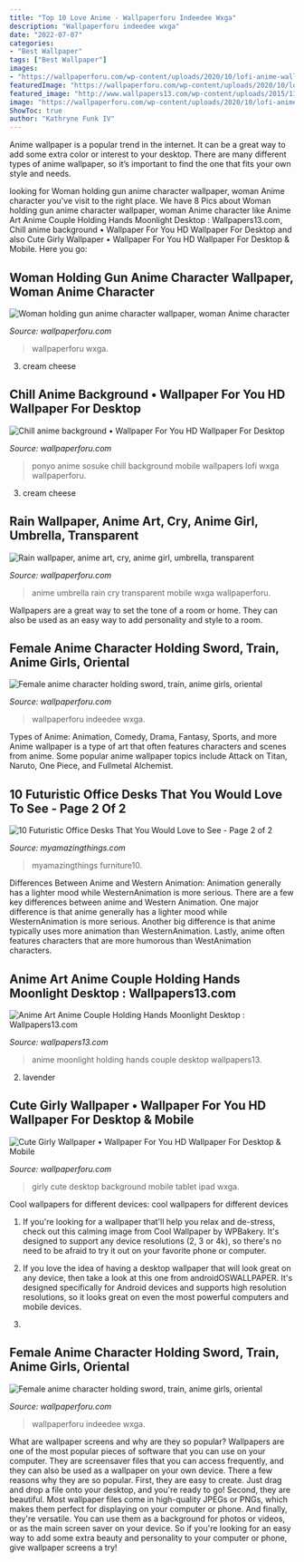 ```yaml
---
title: "Top 10 Love Anime - Wallpaperforu Indeedee Wxga"
description: "Wallpaperforu indeedee wxga"
date: "2022-07-07"
categories:
- "Best Wallpaper"
tags: ["Best Wallpaper"]
images:
- "https://wallpaperforu.com/wp-content/uploads/2020/10/lofi-anime-wallpaper-2010171554302360x640.jpg"
featuredImage: "https://wallpaperforu.com/wp-content/uploads/2020/10/lofi-anime-wallpaper-2010171554302360x640.jpg"
featured_image: "http://www.wallpapers13.com/wp-content/uploads/2015/11/Anime-art-anime-couple-holding-hands-moonlight-desktop-1024x768.jpg"
image: "https://wallpaperforu.com/wp-content/uploads/2020/10/lofi-anime-wallpaper-2010171554302360x640.jpg"
ShowToc: true
author: "Kathryne Funk IV"
---
```



Anime wallpaper is a popular trend in the internet. It can be a great way to add some extra color or interest to your desktop. There are many different types of anime wallpaper, so it’s important to find the one that fits your own style and needs.

	

		
looking for Woman holding gun anime character wallpaper, woman Anime character you've visit to the right place. We have 8 Pics about Woman holding gun anime character wallpaper, woman Anime character like Anime Art Anime Couple Holding Hands Moonlight Desktop : Wallpapers13.com, Chill anime background • Wallpaper For You HD Wallpaper For Desktop and also Cute Girly Wallpaper • Wallpaper For You HD Wallpaper For Desktop &amp; Mobile. Here you go:
		
    
## Woman Holding Gun Anime Character Wallpaper, Woman Anime Character

<img loading=lazy src="https://wallpaperforu.com/wp-content/uploads/2020/07/anime-wallpaper-20071713463139800x1420.jpg" onerror="this.onerror=null;this.src='https://tse1.mm.bing.net/th?id=OIP.1-ZTiqqJOpjz_AKYCCN5XwHaNJ&amp;pid=15.1';" alt="Woman holding gun anime character wallpaper, woman Anime character">

_Source: wallpaperforu.com_

>wallpaperforu wxga. 

	

3. cream cheese 

    
## Chill Anime Background • Wallpaper For You HD Wallpaper For Desktop

<img loading=lazy src="https://wallpaperforu.com/wp-content/uploads/2020/10/lofi-anime-wallpaper-2010171554302360x640.jpg" onerror="this.onerror=null;this.src='https://tse4.mm.bing.net/th?id=OIP.nZj7zZsRUeXTMganTGvfPAAAAA&amp;pid=15.1';" alt="Chill anime background • Wallpaper For You HD Wallpaper For Desktop">

_Source: wallpaperforu.com_

>ponyo anime sosuke chill background mobile wallpapers lofi wxga wallpaperforu. 

	

3. cream cheese 

    
## Rain Wallpaper, Anime Art, Cry, Anime Girl, Umbrella, Transparent

<img loading=lazy src="https://wallpaperforu.com/wp-content/uploads/2020/08/lofi-wallpaper-2008091433561540x960.jpg" onerror="this.onerror=null;this.src='https://tse1.mm.bing.net/th?id=OIP.OFHCDDr_-1eEjiDBRbZHBAHaNK&amp;pid=15.1';" alt="Rain wallpaper, anime art, cry, anime girl, umbrella, transparent">

_Source: wallpaperforu.com_

>anime umbrella rain cry transparent mobile wxga wallpaperforu. 

	

Wallpapers are a great way to set the tone of a room or home. They can also be used as an easy way to add personality and style to a room.

    
## Female Anime Character Holding Sword, Train, Anime Girls, Oriental

<img loading=lazy src="https://wallpaperforu.com/wp-content/uploads/2020/07/anime-wallpaper-200717134658431440x2560.jpg" onerror="this.onerror=null;this.src='https://tse1.mm.bing.net/th?id=OIP.TSrCyO_27hxDGhISaBMNKwHaNK&amp;pid=15.1';" alt="Female anime character holding sword, train, anime girls, oriental">

_Source: wallpaperforu.com_

>wallpaperforu indeedee wxga. 

	

Types of Anime: Animation, Comedy, Drama, Fantasy, Sports, and more
Anime wallpaper is a type of art that often features characters and scenes from anime. Some popular anime wallpaper topics include Attack on Titan, Naruto, One Piece, and Fullmetal Alchemist.

    
## 10 Futuristic Office Desks That You Would Love To See - Page 2 Of 2

<img loading=lazy src="http://myamazingthings.com/wp-content/uploads/2016/11/furniture10.jpg" onerror="this.onerror=null;this.src='https://tse3.mm.bing.net/th?id=OIP.CYuqA8I-rPoF1dehGUddfwHaLH&amp;pid=15.1';" alt="10 Futuristic Office Desks That You Would Love to See - Page 2 of 2">

_Source: myamazingthings.com_

>myamazingthings furniture10. 

	

Differences Between Anime and Western Animation: Animation generally has a lighter mood while WesternAnimation is more serious.
There are a few key differences between anime and Western Animation. One major difference is that anime generally has a lighter mood while WesternAnimation is more serious. Another big difference is that anime typically uses more animation than WesternAnimation. Lastly, anime often features characters that are more humorous than WestAnimation characters.

    
## Anime Art Anime Couple Holding Hands Moonlight Desktop : Wallpapers13.com

<img loading=lazy src="http://www.wallpapers13.com/wp-content/uploads/2015/11/Anime-art-anime-couple-holding-hands-moonlight-desktop-1024x768.jpg" onerror="this.onerror=null;this.src='https://tse1.mm.bing.net/th?id=OIP.1obGfiIW5TDRn0l6W7O9PQHaFj&amp;pid=15.1';" alt="Anime Art Anime Couple Holding Hands Moonlight Desktop : Wallpapers13.com">

_Source: wallpapers13.com_

>anime moonlight holding hands couple desktop wallpapers13. 

	

2. lavender 

    
## Cute Girly Wallpaper • Wallpaper For You HD Wallpaper For Desktop &amp; Mobile

<img loading=lazy src="https://wallpaperforu.com/wp-content/uploads/2020/01/398362938x1668.jpg" onerror="this.onerror=null;this.src='https://tse3.mm.bing.net/th?id=OIP.gDubhk59fkAM1e3Par1LbgHaNK&amp;pid=15.1';" alt="Cute Girly Wallpaper • Wallpaper For You HD Wallpaper For Desktop &amp; Mobile">

_Source: wallpaperforu.com_

>girly cute desktop background mobile tablet ipad wxga. 

	

Cool wallpapers for different devices:
cool wallpapers for different devices 

1. If you're looking for a wallpaper that'll help you relax and de-stress, check out this calming image from Cool Wallpaper by WPBakery. It's designed to support any device resolutions (2, 3 or 4k), so there's no need to be afraid to try it out on your favorite phone or computer.

2. If you love the idea of having a desktop wallpaper that will look great on any device, then take a look at this one from androidOSWALLPAPER. It's designed specifically for Android devices and supports high resolution resolutions, so it looks great on even the most powerful computers and mobile devices.

3.

    
## Female Anime Character Holding Sword, Train, Anime Girls, Oriental

<img loading=lazy src="https://wallpaperforu.com/wp-content/uploads/2020/07/anime-wallpaper-20071713465843938x1668.jpg" onerror="this.onerror=null;this.src='https://tse2.mm.bing.net/th?id=OIP.iaUecNpFfP2LUv34i8Ra7gHaNK&amp;pid=15.1';" alt="Female anime character holding sword, train, anime girls, oriental">

_Source: wallpaperforu.com_

>wallpaperforu indeedee wxga. 

	

What are wallpaper screens and why are they so popular?
Wallpapers are one of the most popular pieces of software that you can use on your computer. They are screensaver files that you can access frequently, and they can also be used as a wallpaper on your own device. There a few reasons why they are so popular. First, they are easy to create. Just drag and drop a file onto your desktop, and you're ready to go! Second, they are beautiful. Most wallpaper files come in high-quality JPEGs or PNGs, which makes them perfect for displaying on your computer or phone. And finally, they're versatile. You can use them as a background for photos or videos, or as the main screen saver on your device. So if you're looking for an easy way to add some extra beauty and personality to your computer or phone, give wallpaper screens a try!

